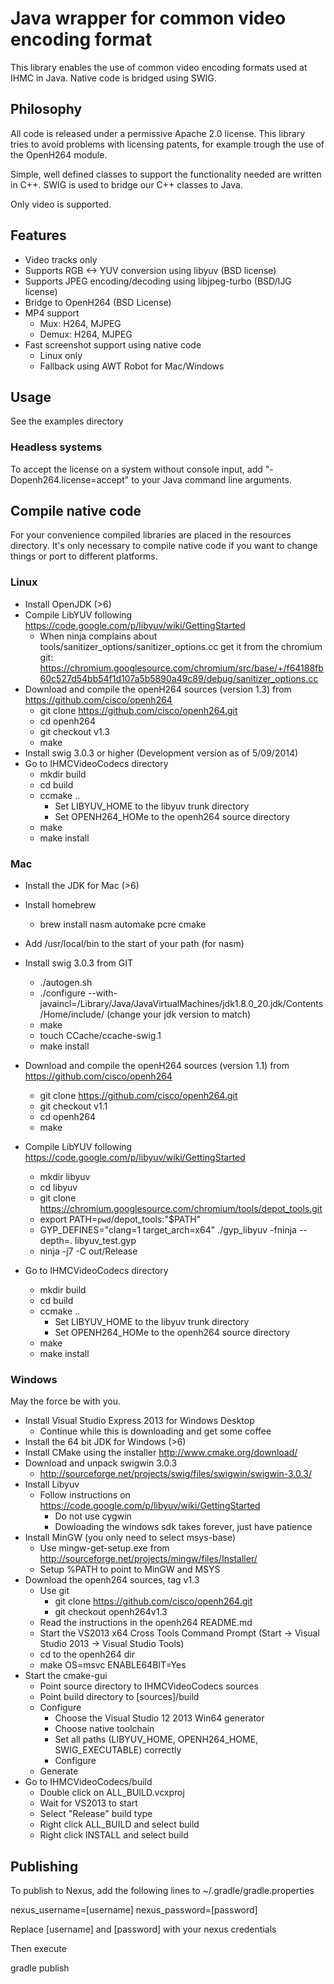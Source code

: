 # Java wrapper for common video encoding format

This library enables the use of common video encoding formats used at IHMC in Java. Native code is bridged using SWIG.

## Philosophy

All code is released under a permissive Apache 2.0 license. This library tries to avoid problems with licensing patents, for example trough the use of the OpenH264 module.

Simple, well defined classes to support the functionality needed are written in C++. SWIG is used to bridge our C++ classes to Java.

Only video is supported.

## Features

- Video tracks only
- Supports RGB <-> YUV conversion using libyuv (BSD license)
- Supports JPEG encoding/decoding using libjpeg-turbo (BSD/IJG license)
- Bridge to OpenH264 (BSD License)
- MP4 support
	- Mux: H264, MJPEG
	- Demux: H264, MJPEG 
- Fast screenshot support using native code
	- Linux only
	- Fallback using AWT Robot for Mac/Windows

## Usage
See the examples directory

### Headless systems
To accept the license on a system without console input, add "-Dopenh264.license=accept" to your Java command line arguments.

## Compile native code

For your convenience compiled libraries are placed in the resources directory. It's only necessary to compile native code if you want to change things or port to different platforms.

### Linux
- Install OpenJDK (>6)
- Compile LibYUV following https://code.google.com/p/libyuv/wiki/GettingStarted
	- When ninja complains about tools/sanitizer_options/sanitizer_options.cc get it from the chromium git: https://chromium.googlesource.com/chromium/src/base/+/f64188fb60c527d54bb54f1d107a5b5890a49c89/debug/sanitizer_options.cc
- Download and compile the openH264 sources (version 1.3) from https://github.com/cisco/openh264
	- git clone https://github.com/cisco/openh264.git
	- cd openh264
	- git checkout v1.3
	- make
- Install swig 3.0.3 or higher (Development version as of 5/09/2014)
- Go to IHMCVideoCodecs directory
	- mkdir build
	- cd build
	- ccmake ..
		- Set LIBYUV_HOME to the libyuv trunk directory
		- Set OPENH264_HOMe to the openh264 source directory
	- make
	- make install

### Mac
- Install the JDK for Mac (>6)
- Install homebrew
	- brew install nasm automake pcre cmake
- Add /usr/local/bin to the start of your path (for nasm)
- Install swig 3.0.3 from GIT
	- ./autogen.sh
	- ./configure --with-javaincl=/Library/Java/JavaVirtualMachines/jdk1.8.0_20.jdk/Contents/Home/include/ (change your jdk version to match)
	- make
	- touch CCache/ccache-swig.1
	- make install
- Download and compile the openH264 sources (version 1.1) from https://github.com/cisco/openh264
	- git clone https://github.com/cisco/openh264.git
	- git checkout v1.1
	- cd openh264
	- make
- Compile LibYUV following https://code.google.com/p/libyuv/wiki/GettingStarted
	- mkdir libyuv
	- cd libyuv
	- git clone https://chromium.googlesource.com/chromium/tools/depot_tools.git
	- export PATH=`pwd`/depot_tools:"$PATH"
	- GYP_DEFINES="clang=1 target_arch=x64" ./gyp_libyuv -fninja --depth=. libyuv_test.gyp
	- ninja -j7 -C out/Release

- Go to IHMCVideoCodecs directory
	- mkdir build
	- cd build
	- ccmake ..
		- Set LIBYUV_HOME to the libyuv trunk directory
		- Set OPENH264_HOMe to the openh264 source directory
	- make
	- make install


### Windows

May the force be with you.

- Install Visual Studio Express 2013 for Windows Desktop
	- Continue while this is downloading and get some coffee
- Install the 64 bit JDK for Windows (>6)
- Install CMake using the installer http://www.cmake.org/download/
- Download and unpack swigwin 3.0.3
	- http://sourceforge.net/projects/swig/files/swigwin/swigwin-3.0.3/
- Install Libyuv
	- Follow instructions on https://code.google.com/p/libyuv/wiki/GettingStarted
		- Do not use cygwin
		- Dowloading the windows sdk takes forever, just have patience
- Install MinGW (you only need to select msys-base)
	- Use mingw-get-setup.exe from http://sourceforge.net/projects/mingw/files/Installer/
	- Setup %PATH to point to MinGW and MSYS
- Download the openh264 sources, tag v1.3
	- Use git
		- git clone https://github.com/cisco/openh264.git
		- git checkout openh264v1.3
	- Read the instructions in the openh264 README.md
	- Start the VS2013 x64 Cross Tools Command Prompt (Start -> Visual Studio 2013 -> Visual Studio Tools)
	- cd to the openh264 dir 
	- make OS=msvc ENABLE64BIT=Yes
- Start the cmake-gui
	- Point source directory to IHMCVideoCodecs sources
	- Point build directory to [sources]/build
	- Configure
		- Choose the Visual Studio 12 2013 Win64 generator
		- Choose native toolchain
		- Set all paths (LIBYUV_HOME, OPENH264_HOME, SWIG_EXECUTABLE) correctly
		- Configure
	- Generate
- Go to IHMCVideoCodecs/build
	- Double click on ALL_BUILD.vcxproj
	- Wait for VS2013 to start
	- Select "Release" build type
	- Right click ALL_BUILD and select build
	- Right click INSTALL and select build

## Publishing

To publish to Nexus, add the following lines to ~/.gradle/gradle.properties

nexus_username=[username]
nexus_password=[password]


Replace [username] and [password] with your nexus credentials

Then execute 

gradle publish
